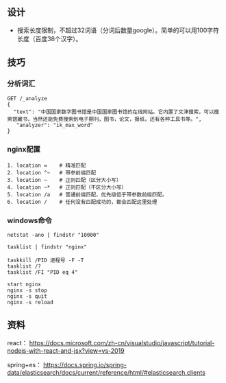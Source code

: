 ## 设计
- 搜索长度限制，不超过32词语（分词后数量google）。简单的可以用100字符长度（百度38个汉字）。

## 技巧
### 分析词汇
~~~
GET /_analyze
{
  "text": "中国国家数字图书馆是中国国家图书馆的在线网站。它内置了文津搜索，可以搜索馆藏书，当然还能免费搜索到电子期刊，图书，论文，报纸，还有各种工具书等。",
   "analyzer": "ik_max_word"
}
~~~

### nginx配置
~~~
1. location =    # 精准匹配
2. location ^~   # 带参前缀匹配
3. location ~    # 正则匹配（区分大小写）
4. location ~*   # 正则匹配（不区分大小写）
5. location /a   # 普通前缀匹配，优先级低于带参数前缀匹配。
6. location /    # 任何没有匹配成功的，都会匹配这里处理
~~~

### windows命令
~~~
netstat -ano | findstr "10000"

tasklist | findstr "nginx"

taskkill /PID 进程号 -F -T
tasklist /?
tasklist /FI "PID eq 4"

start nginx
nginx -s stop
nginx -s quit
nginx -s reload
~~~


## 资料
react： https://docs.microsoft.com/zh-cn/visualstudio/javascript/tutorial-nodejs-with-react-and-jsx?view=vs-2019

spring+es： https://docs.spring.io/spring-data/elasticsearch/docs/current/reference/html/#elasticsearch.clients
